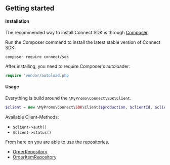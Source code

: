 ## Getting started

#### Installation
The recommended way to install Connect SDK is through [Composer][Composer].

Run the Composer command to install the latest stable version of Connect SDK:

```
composer require connect/sdk
```

After installing, you need to require Composer's autoloader:

```php
require 'vendor/autoload.php
```
#### Usage

Everything is build around the `\MyPromo\Connect\SDK\Client`.

```php
$client = new \MyPromo\Connect\SDK\Client($production, $clientId, $clientSecret)
```
Available Client-Methods:
- `$client->auth()`
- `$client->status()`

From here on you are able to use the repositories.

- [OrderRepository][orderRepository]
- [OrderItemRepository][orderItemRepository]


[Composer]: https://getcomposer.org/
[orderRepository]: Repositories/OrderRepository.md
[orderItemRepository]: Repositories/OrderItemRepository.md
